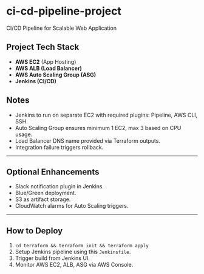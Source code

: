 # ci-cd-pipeline-project
CI/CD Pipeline for Scalable Web Application 
## Project Tech Stack
- **AWS EC2** (App Hosting)
- **AWS ALB (Load Balancer)**
- **AWS Auto Scaling Group (ASG)**
- **Jenkins (CI/CD)**
## Notes
- Jenkins to run on separate EC2 with required plugins: Pipeline, AWS CLI, SSH.
- Auto Scaling Group ensures minimum 1 EC2, max 3 based on CPU usage.
- Load Balancer DNS name provided via Terraform outputs.
- Integration failure triggers rollback.

---

## Optional Enhancements
- Slack notification plugin in Jenkins.
- Blue/Green deployment.
- S3 as artifact storage.
- CloudWatch alarms for Auto Scaling triggers.

---

## How to Deploy
1. `cd terraform && terraform init && terraform apply`
2. Setup Jenkins pipeline using this `Jenkinsfile`.
3. Trigger build from Jenkins UI.
4. Monitor AWS EC2, ALB, ASG via AWS Console.
